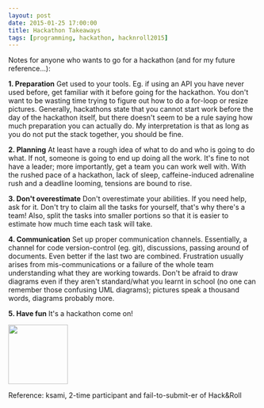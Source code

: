 ```yaml
---
layout: post
date: 2015-01-25 17:00:00
title: Hackathon Takeaways
tags: [programming, hackathon, hacknroll2015]
---
```


Notes for anyone who wants to go for a hackathon (and for my future reference...):

**1. Preparation**
    Get used to your tools. Eg. if using an API you have never used before, get familiar with it before going for the hackathon. You don't want to be wasting time trying to figure out how to do a for-loop or resize pictures. Generally, hackathons state that you cannot start work before the day of the hackathon itself, but there doesn't seem to be a rule saying how much preparation you can actually do. My interpretation is that as long as you do not put the stack together, you should be fine.

**2. Planning**
    At least have a rough idea of what to do and who is going to do what. If not, someone is going to end up doing all the work. It's fine to not have a leader; more importantly, get a team you can work well with. With the rushed pace of a hackathon, lack of sleep, caffeine-induced adrenaline rush and a deadline looming, tensions are bound to rise.

**3. Don't overestimate**
    Don't overestimate your abilities. If you need help, ask for it. Don't try to claim all the tasks for yourself, that's why there's a team! Also, split the tasks into smaller portions so that it is easier to estimate how much time each task will take.

**4. Communication**
    Set up proper communication channels. Essentially, a channel for code version-control (eg. git), discussions, passing around of documents. Even better if the last two are combined. Frustration usually arises from mis-communications or a failure of the whole team understanding what they are working towards. Don't be afraid to draw diagrams even if they aren't standard/what you learnt in school (no one can remember those confusing UML diagrams); pictures speak a thousand words, diagrams probably more.

**5. Have fun**
    It's a hackathon come on!

<img src="../../../images/ken-idle.gif" height="120px">

Reference: ksami, 2-time participant and fail-to-submit-er of Hack&Roll

